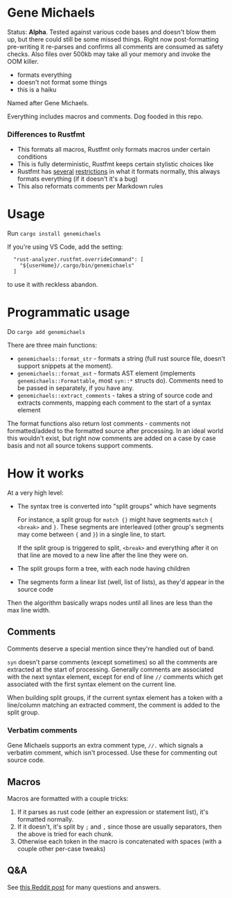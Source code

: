 # Gene Michaels

Status: **Alpha**. Tested against various code bases and doesn't blow them up, but there could still be some missed things. Right now post-formatting pre-writing it re-parses and confirms all comments are consumed as safety checks. Also files over 500kb may take all your memory and invoke the OOM killer.

- formats everything
- doesn't not format some things
- this is a haiku

Named after Gene Michaels.

Everything includes macros and comments. Dog fooded in this repo.

### Differences to Rustfmt

* This formats all macros, Rustfmt only formats macros under certain conditions
* This is fully deterministic, Rustfmt keeps certain stylistic choices like
* Rustfmt has [several](https://github.com/rust-lang/rustfmt/issues/3863) [restrictions](https://github.com/rust-lang/rustfmt/issues/2896) in what it formats normally, this always formats everything (if it doesn't it's a bug)
* This also reformats comments per Markdown rules

# Usage

Run `cargo install genemichaels`

If you're using VS Code, add the setting:

```
  "rust-analyzer.rustfmt.overrideCommand": [
    "${userHome}/.cargo/bin/genemichaels"
  ]
```

to use it with reckless abandon.

# Programmatic usage

Do `cargo add genemichaels`

There are three main functions:

- `genemichaels::format_str` - formats a string (full rust source file, doesn't support snippets at the moment).
- `genemichaels::format_ast` - formats AST element (implements `genemichaels::Formattable`, most `syn::*` structs do). Comments need to be passed in separately, if you have any.
- `genemichaels::extract_comments` - takes a string of source code and extracts comments, mapping each comment to the start of a syntax element

The format functions also return lost comments - comments not formatted/added to the formatted source after processing. In an ideal world this wouldn't exist, but right now comments are added on a case by case basis and not all source tokens support comments.

# How it works

At a very high level:

- The syntax tree is converted into "split groups" which have segments

  For instance, a split group for `match {}` might have segments `match` `{` `<break>` and `}`. These segments are interleaved (other group's segments may come between `{` and `}`) in a single line, to start.

  If the split group is triggered to split, `<break>` and everything after it on that line are moved to a new line after the line they were on.

- The split groups form a tree, with each node having children
- The segments form a linear list (well, list of lists), as they'd appear in the source code

Then the algorithm basically wraps nodes until all lines are less than the max line width.

## Comments

Comments deserve a special mention since they're handled out of band.

`syn` doesn't parse comments (except sometimes) so all the comments are extracted at the start of processing. Generally comments are associated with the next syntax element, except for end of line `//` comments which get associated with the first syntax element on the current line.

When building split groups, if the current syntax element has a token with a line/column matching an extracted comment, the comment is added to the split group.

### Verbatim comments

Gene Michaels supports an extra comment type, `//.` which signals a verbatim comment, which isn't processed. Use these for commenting out source code.

## Macros

Macros are formatted with a couple tricks:

1. If it parses as rust code (either an expression or statement list), it's formatted normally.
2. If it doesn't, it's split by `;` and `,` since those are usually separators, then the above is tried for each chunk.
3. Otherwise each token in the macro is concatenated with spaces (with a couple other per-case tweaks)

## Q&A

See [this Reddit post](https://www.reddit.com/r/rust/comments/zo54gj/gene_michaels_alternative_rust_code_formatter/) for many questions and answers.
